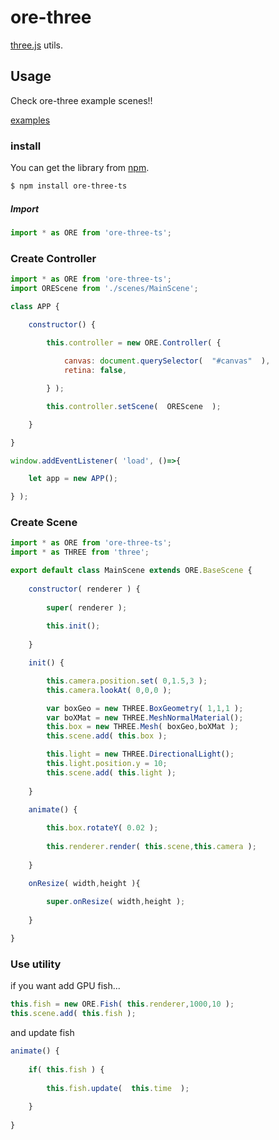 # ore-three
[three.js]( https://github.com/mrdoob/three.js ) utils.

## Usage

Check ore-three example scenes!!

[examples]( https://github.com/ukonpower/ore-three-ts/tree/master/examples/js )


### install
You can get the library from [npm]( https://www.npmjs.com/package/ore-three-ts ).

```bash
$ npm install ore-three-ts
```

##### Import

```javascript
import * as ORE from 'ore-three-ts';
```

### Create Controller

```javascript
import * as ORE from 'ore-three-ts';
import OREScene from './scenes/MainScene';

class APP {

    constructor() {
        
        this.controller = new ORE.Controller( {

            canvas: document.querySelector(  "#canvas"  ),
            retina: false,

        } );

        this.controller.setScene(  OREScene  );

    }

}

window.addEventListener( 'load', ()=>{

	let app = new APP();

} );
```

### Create Scene

```javascript
import * as ORE from 'ore-three-ts';
import * as THREE from 'three';

export default class MainScene extends ORE.BaseScene {
    
    constructor( renderer ) {
        
        super( renderer );
    
        this.init();
    
    }

    init() {

        this.camera.position.set( 0,1.5,3 );
        this.camera.lookAt( 0,0,0 );

        var boxGeo = new THREE.BoxGeometry( 1,1,1 );
        var boXMat = new THREE.MeshNormalMaterial();
        this.box = new THREE.Mesh( boxGeo,boXMat );
        this.scene.add( this.box );

        this.light = new THREE.DirectionalLight();
        this.light.position.y = 10;
        this.scene.add( this.light );
    
    }

    animate() {
        
        this.box.rotateY( 0.02 );
    
        this.renderer.render( this.scene,this.camera );
    
    }

    onResize( width,height ){
    
        super.onResize( width,height );
    
    }

}
```

### Use utility
if you want add GPU fish...
```javascript
this.fish = new ORE.Fish( this.renderer,1000,10 );
this.scene.add( this.fish );
```

and update fish

```javascript
animate() {
    
    if( this.fish ) {
    
        this.fish.update(  this.time  );
    
    }
    
}
```


